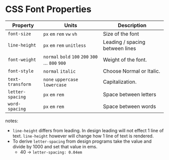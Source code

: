 # CSS Font Properties

| Property         | Units                                           | Description                     |
| ---------------- | ----------------------------------------------- | ------------------------------- |
| `font-size`      | `px` `em` `rem` `vw` `vh`                       | Size of the font                |
| `line-height`    | `px` `em` `rem` `unitless`                      | Leading / spacing between lines |
| `font-weight`    | `normal` `bold` `100` `200` `300` … `800` `900` | Weight of the font.             |
| `font-style`     | `normal` `italic`                               | Choose Normal or Italic.        |
| `text-transform` | `none` `uppercase` `lowercase`                  | Capitalization.                 |
| `letter-spacing` | `px` `em` `rem`                                 | Space between letters           |
| `word-spacing`   | `px` `em` `rem`                                 | Space between words             |

notes:

- `line-height` differs from leading. In design leading will not effect 1 line of text. `line-height` however will change how 1 line of text is rendered.
- To derive `letter-spacing` from design programs take the value and divide by 1000 and set that value in ems.
  - 40 -> `letter-spacing: 0.04em`